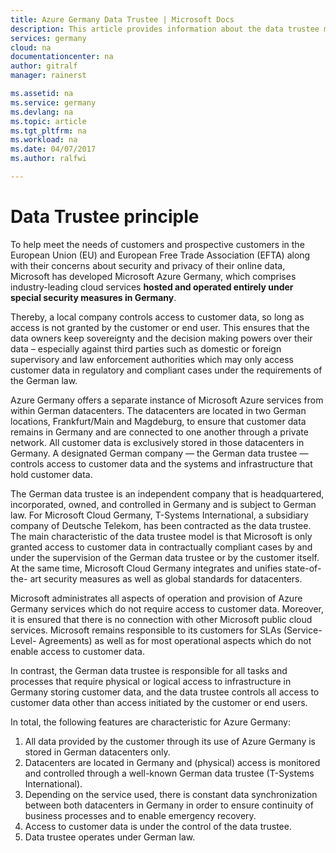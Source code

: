 ```yaml
---
title: Azure Germany Data Trustee | Microsoft Docs
description: This article provides information about the data trustee model.
services: germany
cloud: na
documentationcenter: na
author: gitralf
manager: rainerst

ms.assetid: na
ms.service: germany
ms.devlang: na
ms.topic: article
ms.tgt_pltfrm: na
ms.workload: na
ms.date: 04/07/2017
ms.author: ralfwi

---
```

# Data Trustee principle

To help meet the needs of customers and prospective customers in the European Union (EU) and European Free Trade
Association (EFTA) along with their concerns about security and privacy of their online data, Microsoft has developed
Microsoft Azure Germany, which comprises industry-leading cloud services
**hosted and operated entirely under special security measures in Germany**. 

Thereby, a local company controls access to
customer data, so long as access is not granted by the customer or end user. This ensures that the data owners keep
sovereignty and the decision making powers over their data – especially against third parties such as domestic or foreign
supervisory and law enforcement authorities which may only access customer data in regulatory and compliant cases
under the requirements of the German law.

Azure Germany offers a separate instance of Microsoft Azure services from within German datacenters. The datacenters are 
located in two German locations, Frankfurt/Main and Magdeburg, to
ensure that customer data remains in Germany and are connected to one another through a
private network. All customer data is exclusively stored in those datacenters in Germany.
A designated German company — the German data trustee — controls access to customer data and the systems and
infrastructure that hold customer data. 

The German data trustee is an independent company that is headquartered, incorporated, owned, and controlled in
Germany and is subject to German law. For Microsoft Cloud Germany, T-Systems International, a subsidiary company of
Deutsche Telekom, has been contracted as the data trustee. The main characteristic of the data trustee model is that
Microsoft is only granted access to customer data in contractually compliant cases by and under the supervision of the
German data trustee or by the customer itself. At the same time, Microsoft Cloud Germany integrates and unifies state-of-the-
art security measures as well as global standards for datacenters.

Microsoft administrates all aspects of operation and provision of Azure Germany services which do not require access to customer data. 
Moreover, it is ensured that there is no connection with other Microsoft public cloud services. Microsoft remains responsible to its 
customers for SLAs (Service-Level- Agreements) as well as for most operational aspects which do not 
enable access to customer data.

In contrast, the German data trustee is responsible for all tasks and processes that require physical or logical access to infrastructure in 
Germany storing customer data, and the data trustee controls all access to customer data other than access initiated by the customer or end users. 



In total, the following features are characteristic for Azure Germany:

1. All data provided by the customer through its use of Azure Germany is stored in German datacenters only.
2. Datacenters are located in Germany and (physical) access is monitored and controlled through a well-known German
data trustee (T-Systems International).
3. Depending on the service used, there is constant data synchronization between both datacenters in
Germany in order to ensure continuity of business processes and to enable emergency recovery.
4. Access to customer data is under the control of the data trustee.
5. Data trustee operates under German law.